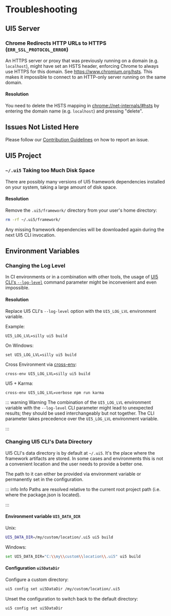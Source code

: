 # Troubleshooting
## UI5 Server
### Chrome Redirects HTTP URLs to HTTPS (`ERR_SSL_PROTOCOL_ERROR`)
An HTTPS server or proxy that was previously running on a domain (e.g. `localhost`), might have set an HSTS header, enforcing Chrome to always use HTTPS for this domain. See https://www.chromium.org/hsts. This makes it impossible to connect to an HTTP-only server running on the same domain.

#### Resolution
You need to delete the HSTS mapping in [chrome://net-internals/#hsts](chrome://net-internals/#hsts) by entering the domain name (e.g. `localhost`) and pressing "delete".

## Issues Not Listed Here
Please follow our [Contribution Guidelines](https://github.com/UI5/cli/blob/main/CONTRIBUTING#report-an-issue) on how to report an issue.

## UI5 Project
### `~/.ui5` Taking too Much Disk Space

There are possibly many versions of UI5 framework dependencies installed on your system, taking a large amount of disk space.

#### Resolution

Remove the `.ui5/framework/` directory from your user's home directory:

```sh
rm -rf ~/.ui5/framework/
```

Any missing framework dependencies will be downloaded again during the next UI5 CLI invocation.

## Environment Variables
### Changing the Log Level

In CI environments or in a combination with other tools, the usage of [UI5 CLI's `--log-level`](https://ui5.github.io/cli/v5/pages/CLI/#common-options) command parameter might be inconvenient and even impossible.

#### Resolution

Replace UI5 CLI's `--log-level` option with the `UI5_LOG_LVL` environment variable.

Example:

`UI5_LOG_LVL=silly ui5 build`

On Windows:

`set UI5_LOG_LVL=silly ui5 build`

Cross Environment via [cross-env](https://www.npmjs.com/package/cross-env):

`cross-env UI5_LOG_LVL=silly ui5 build`

UI5 + Karma:

`cross-env UI5_LOG_LVL=verbose npm run karma`


::: warning Warning
The combination of the `UI5_LOG_LVL` environment variable with the `--log-level` CLI parameter might lead to unexpected results; they should be used interchangeably but not together. The CLI parameter takes precedence over the `UI5_LOG_LVL` environment variable.

:::

### Changing UI5 CLI's Data Directory

UI5 CLI's data directory is by default at `~/.ui5`. It's the place where the framework artifacts are stored.
In some cases and environments this is not a convenient location and the user needs to provide a better one.

The path to it can either be provided via environment variable or permanently set in the configuration.

::: info Info
Paths are resolved relative to the current root project path (i.e. where the package.json is located).

:::

#### Environment variable  `UI5_DATA_DIR`

Unix:
```sh
UI5_DATA_DIR=/my/custom/location/.ui5 ui5 build
```

Windows:
```sh
set UI5_DATA_DIR="C:\\my\\custom\\location\\.ui5" ui5 build
```

#### Configuration `ui5DataDir`

Configure a custom directory:
```sh
ui5 config set ui5DataDir /my/custom/location/.ui5
```

Unset the configuration to switch back to the default directory:
```sh
ui5 config set ui5DataDir
```
